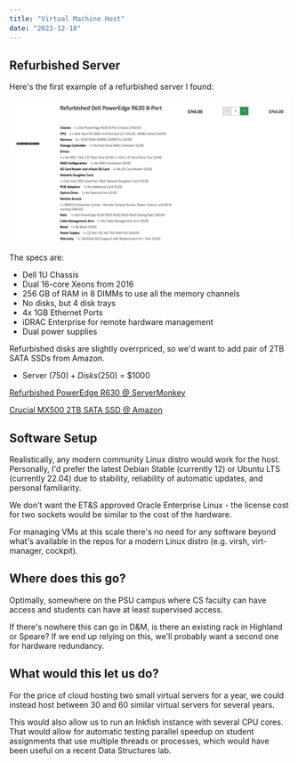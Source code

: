 ```yaml
---
title: "Virtual Machine Host"
date: "2023-12-18"
---
```


## Refurbished Server

Here's the first example of a refurbished server I found:

![ServerMonkey Screenshot](refurb-r630-v2.png?width=1316)

The specs are:

 - Dell 1U Chassis
 - Dual 16-core Xeons from 2016
 - 256 GB of RAM in 8 DIMMs to use all the memory channels
 - No disks, but 4 disk trays
 - 4x 1GB Ethernet Ports
 - iDRAC Enterprise for remote hardware management
 - Dual power supplies

Refurbished disks are slightly overrpriced, so we'd want to add pair of
2TB SATA SSDs from Amazon.

 - Server ($750) + Disks ($250) = $1000

[Refurbished PowerEdge R630 @ ServerMonkey](
https://www.servermonkey.com/refurbished-dell-poweredge-r630-8-port.html)

[Crucial MX500 2TB SATA SSD @ Amazon](
https://www.amazon.com/Crucial-MX500-NAND-SATA-Internal/dp/B003J5JB12)


## Software Setup

Realistically, any modern community Linux distro would work for the
host. Personally, I'd prefer the latest Debian Stable (currently 12)
or Ubuntu LTS (currently 22.04) due to stability, reliability of
automatic updates, and personal familiarity.

We don't want the ET&S approved Oracle Enterprise Linux - the license
cost for two sockets would be similar to the cost of the hardware.

For managing VMs at this scale there's no need for any software beyond
what's available in the repos for a modern Linux distro (e.g. virsh,
virt-manager, cockpit).


## Where does this go?

Optimally, somewhere on the PSU campus where CS faculty can have
access and students can have at least supervised access.

If there's nowhere this can go in D&M, is there an existing rack in
Highland or Speare? If we end up relying on this, we'll probably want
a second one for hardware redundancy.


## What would this let us do?

For the price of cloud hosting two small virtual servers for a year,
we could instead host between 30 and 60 similar virtual servers for
several years.

This would also allow us to run an Inkfish instance with several CPU
cores. That would allow for automatic testing parallel speedup on
student assignments that use multiple threads or processes, which
would have been useful on a recent Data Structures lab.
